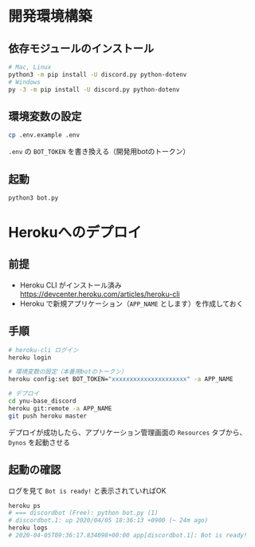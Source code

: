 # 開発環境構築
## 依存モジュールのインストール
```bash
# Mac, Linux
python3 -m pip install -U discord.py python-dotenv
# Windows
py -3 -m pip install -U discord.py python-dotenv
```

## 環境変数の設定
```bash
cp .env.example .env
```
`.env` の `BOT_TOKEN` を書き換える（開発用botのトークン）

## 起動

```bash
python3 bot.py
```

# Herokuへのデプロイ
## 前提
- Heroku CLI がインストール済み https://devcenter.heroku.com/articles/heroku-cli
- Heroku で新規アプリケーション（`APP_NAME` とします）を作成しておく

## 手順
```bash
# heroku-cli ログイン
heroku login

# 環境変数の設定（本番用botのトークン）
heroku config:set BOT_TOKEN="xxxxxxxxxxxxxxxxxxxxx" -a APP_NAME

# デプロイ
cd ynu-base_discord
heroku git:remote -a APP_NAME
git push heroku master
```
デプロイが成功したら、アプリケーション管理画面の `Resources` タブから、`Dynos` を起動させる

## 起動の確認
ログを見て `Bot is ready!` と表示されていればOK
```bash
heroku ps
# === discordbot (Free): python bot.py (1)
# discordbot.1: up 2020/04/05 18:36:13 +0900 (~ 24m ago)
heroku logs
# 2020-04-05T09:36:17.834098+00:00 app[discordbot.1]: Bot is ready!
```
